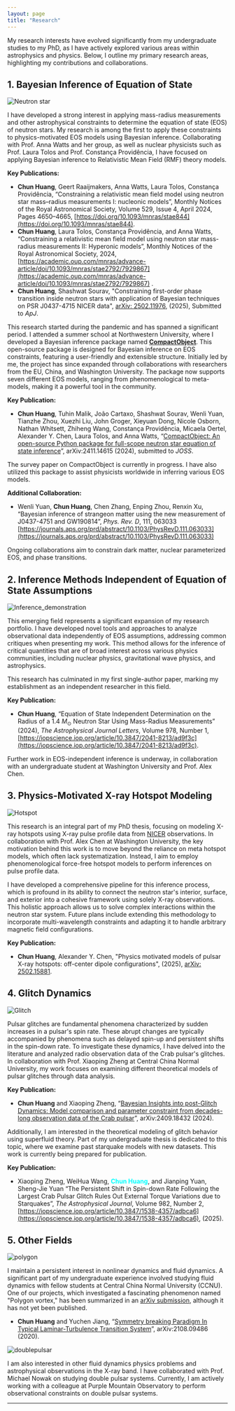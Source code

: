 ```yaml
---
layout: page
title: "Research"
---
```


My research interests have evolved significantly from my undergraduate studies to my PhD, as I have actively explored various areas within astrophysics and physics. Below, I outline my primary research areas, highlighting my contributions and collaborations.

## 1. Bayesian Inference of Equation of State

![Neutron star](astrobite.png)

I have developed a strong interest in applying mass-radius measurements and other astrophysical constraints to determine the equation of state (EOS) of neutron stars. My research is among the first to apply these constraints to physics-motivated EOS models using Bayesian inference. Collaborating with Prof. Anna Watts and her group, as well as nuclear physicists such as Prof. Laura Tolos and Prof. Constança Providência, I have focused on applying Bayesian inference to Relativistic Mean Field (RMF) theory models.

**Key Publications:**
- **Chun Huang**, Geert Raaijmakers, Anna Watts, Laura Tolos, Constança Providência, “Constraining a relativistic mean field model using neutron star mass–radius measurements I: nucleonic models”, Monthly Notices of the Royal Astronomical Society, Volume 529, Issue 4, April 2024, Pages 4650–4665, [https://doi.org/10.1093/mnras/stae844](https://doi.org/10.1093/mnras/stae844).
- **Chun Huang**, Laura Tolos, Constança Providência, and Anna Watts, “Constraining a relativistic mean field model using neutron star mass-radius measurements II: Hyperonic models”, Monthly Notices of the Royal Astronomical Society, 2024, [https://academic.oup.com/mnras/advance-article/doi/10.1093/mnras/stae2792/7929867](https://academic.oup.com/mnras/advance-article/doi/10.1093/mnras/stae2792/7929867) .
- **Chun Huang**, Shashwat Sourav, "Constraining first-order phase transition inside neutron stars with application of Bayesian techniques on PSR J0437-4715 NICER data", [arXiv: 2502.11976](https://arxiv.org/abs/2502.11976), (2025), Submitted to *ApJ*.

This research started during the pandemic and has spanned a significant period. I attended a summer school at Northwestern University, where I developed a Bayesian inference package named [**CompactObject**](https://github.com/ChunHuangPhy/CompactObject). This open-source package is designed for Bayesian inference on EOS constraints, featuring a user-friendly and extensible structure. Initially led by me, the project has since expanded through collaborations with researchers from the EU, China, and Washington University. The package now supports seven different EOS models, ranging from phenomenological to meta-models, making it a powerful tool in the community.

**Key Publication:**
- **Chun Huang**, Tuhin Malik, João Cartaxo, Shashwat Sourav, Wenli Yuan, Tianzhe Zhou, Xuezhi Liu, John Groger, Xieyuan Dong, Nicole Osborn, Nathan Whitsett, Zhiheng Wang, Constança Providência, Micaela Oertel, Alexander Y. Chen, Laura Tolos, and Anna Watts, “[CompactObject: An open-source Python package for full-scope neutron star equation of state inference](https://arxiv.org/abs/2411.14615)”, arXiv:2411.14615 (2024), submitted to *JOSS*.

The survey paper on CompactObject is currently in progress. I have also utilized this package to assist physicists worldwide in inferring various EOS models.

**Additional Collaboration:**
- Wenli Yuan, **Chun Huang**, Chen Zhang, Enping Zhou, Renxin Xu, “Bayesian inference of strangeon matter using the new measurement of J0437-4751 and GW190814”, *Phys. Rev. D*, 111, 063033 [https://journals.aps.org/prd/abstract/10.1103/PhysRevD.111.063033](https://journals.aps.org/prd/abstract/10.1103/PhysRevD.111.063033)

Ongoing collaborations aim to constrain dark matter, nuclear parameterized EOS, and phase transitions.

## 2. Inference Methods Independent of Equation of State Assumptions

![Inference_demonstration](demo.png)

This emerging field represents a significant expansion of my research portfolio. I have developed novel tools and approaches to analyze observational data independently of EOS assumptions, addressing common critiques when presenting my work. This method allows for the inference of critical quantities that are of broad interest across various physics communities, including nuclear physics, gravitational wave physics, and astrophysics.

This research has culminated in my first single-author paper, marking my establishment as an independent researcher in this field.

**Key Publication:**
- **Chun Huang**, “Equation of State Independent Determination on the Radius of a 1.4 $M_{\odot}$ Neutron Star Using Mass-Radius Measurements” (2024), *The Astrophysical Journal Letters*, Volume 978, Number 1, [https://iopscience.iop.org/article/10.3847/2041-8213/ad9f3c](https://iopscience.iop.org/article/10.3847/2041-8213/ad9f3c).

Further work in EOS-independent inference is underway, in collaboration with an undergraduate student at Washington University and Prof. Alex Chen.

## 3. Physics-Motivated X-ray Hotspot Modeling

![Hotspot](hotspot.png)

This research is an integral part of my PhD thesis, focusing on modeling X-ray hotspots using X-ray pulse profile data from [NICER](https://heasarc.gsfc.nasa.gov/docs/nicer/) observations. In collaboration with Prof. Alex Chen at Washington University, the key motivation behind this work is to move beyond the reliance on meta hotspot models, which often lack systematization. Instead, I aim to employ phenomenological force-free hotspot models to perform inferences on pulse profile data.

I have developed a comprehensive pipeline for this inference process, which is profound in its ability to connect the neutron star's interior, surface, and exterior into a cohesive framework using solely X-ray observations. This holistic approach allows us to solve complex interactions within the neutron star system. Future plans include extending this methodology to incorporate multi-wavelength constraints and adapting it to handle arbitrary magnetic field configurations.

**Key Publication:**
- **Chun Huang**, Alexander Y. Chen, "Physics motivated models of pulsar X-ray hotspots: off-center dipole configurations", (2025), [arXiv: 2502.15881](https://arxiv.org/abs/2502.15881).


## 4. Glitch Dynamics

![Glitch](glitch.png)

Pulsar glitches are fundamental phenomena characterized by sudden increases in a pulsar's spin rate. These abrupt changes are typically accompanied by phenomena such as delayed spin-up and persistent shifts in the spin-down rate. To investigate these dynamics, I have delved into the literature and analyzed radio observation data of the Crab pulsar's glitches. In collaboration with Prof. Xiaoping Zheng at Central China Normal University, my work focuses on examining different theoretical models of pulsar glitches through data analysis.

**Key Publication:**
- **Chun Huang** and Xiaoping Zheng, “[Bayesian Insights into post-Glitch Dynamics: Model comparison and parameter constraint from decades-long observation data of the Crab pulsar](https://arxiv.org/abs/2409.18432)”, arXiv:2409.18432 (2024).

Additionally, I am interested in the theoretical modeling of glitch behavior using superfluid theory. Part of my undergraduate thesis is dedicated to this topic, where we examine past starquake models with new datasets. This work is currently being prepared for publication.

**Key Publication:**
- Xiaoping Zheng, WeiHua Wang, <span style="color:cyan">**Chun Huang**</span>, and Jianping Yuan, Sheng-Jie Yuan “The Persistent Shift in Spin-down Rate Following the Largest Crab Pulsar Glitch Rules Out External Torque Variations due to Starquakes”, *The Astrophysical Journal*, Volume 982, Number 2, [https://iopscience.iop.org/article/10.3847/1538-4357/adbca6](https://iopscience.iop.org/article/10.3847/1538-4357/adbca6), (2025). 
## 5. Other Fields

![polygon](maxresdefault-2.jpg)

I maintain a persistent interest in nonlinear dynamics and fluid dynamics. A significant part of my undergraduate experience involved studying fluid dynamics with fellow students at Central China Normal University (CCNU). One of our projects, which investigated a fascinating phenomenon named "Polygon vortex," has been summarized in an [arXiv submission](https://arxiv.org/abs/2108.09486), although it has not yet been published.

- **Chun Huang** and Yuchen Jiang, “[Symmetry breaking Paradigm In Typical Laminar-Turbulence Transition System](https://arxiv.org/abs/2108.09486)”, arXiv:2108.09486 (2020).

![doublepulsar](dp.jpeg)

I am also interested in other fluid dynamics physics problems and astrophysical observations in the X-ray band. I have collaborated with Prof. Michael Nowak on studying double pulsar systems. Currently, I am actively working with a colleague at Purple Mountain Observatory to perform observational constraints on double pulsar systems.


---

